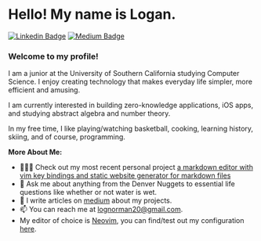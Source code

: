 # Hello! My name is Logan. 

[![Linkedin Badge](https://img.shields.io/badge/-LinkedIn-0e76a8?style=flat-square&logo=Linkedin&logoColor=white)](https://www.linkedin.com/in/logannorman/)
[![Medium Badge](https://img.shields.io/badge/medium-%2312100E.svg?&style=for-square&logo=medium&logoColor=white)](https://lognorman.medium.com/)

### Welcome to my profile!

I am a junior at the University of Southern California studying Computer Science. I enjoy creating technology that makes everyday life simpler, more efficient and amusing. 

I am currently interested in building zero-knowledge applications, iOS apps, and studying abstract algebra and number theory.

In my free time, I like playing/watching basketball, cooking, learning history, skiing, and of course, programming.

**More About Me:**

- 👨🏻‍💻 Check out my most recent personal project [a markdown editor with vim key bindings and  static website generator for markdown files](https://t.co/qTSRkwKKak)
- 💬 Ask me about anything from the Denver Nuggets to essential life questions like whether or not water is wet.
- 📝 I write articles on [medium](https://lognorman.medium.com/) about my projects.
- 📫 You can reach me at lognorman20@gmail.com.
- My editor of choice is [Neovim](https://neovim.io/), you can find/test out my configuration [here](https://github.com/lognorman20/nvimconfig).
